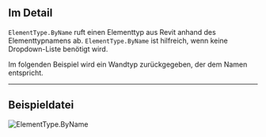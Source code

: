 ## Im Detail
`ElementType.ByName` ruft einen Elementtyp aus Revit anhand des Elementtypnamens ab. `ElementType.ByName` ist hilfreich, wenn keine Dropdown-Liste benötigt wird.

Im folgenden Beispiel wird ein Wandtyp zurückgegeben, der dem Namen entspricht.
___
## Beispieldatei

![ElementType.ByName](./Revit.Elements.ElementType.ByName_img.jpg)
